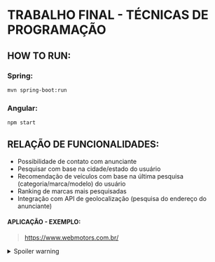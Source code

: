 # TRABALHO FINAL - TÉCNICAS DE PROGRAMAÇÃO


## HOW TO RUN:

### Spring:
```bash
mvn spring-boot:run
```

### Angular:
```bash
npm start
```



## RELAÇÃO DE FUNCIONALIDADES:

- Possibilidade de contato com anunciante
- Pesquisar com base na cidade/estado do usuário
- Recomendação de veículos com base na última pesquisa (categoria/marca/modelo) do usuário
- Ranking de marcas mais pesquisadas
- Integração com API de geolocalização (pesquisa do endereço do anunciante)

#### APLICAÇÃO - EXEMPLO:
> https://www.webmotors.com.br/

<details>
  <summary>Spoiler warning</summary>
  
  Spoiler text. Note that it's important to have a space after the summary tag. You should be able to write any markdown you want inside the `<details>` tag... just make sure you close `<details>` afterward.
  
  ```javascript
  console.log("I'm a code block!");
  ```
  
</details>
